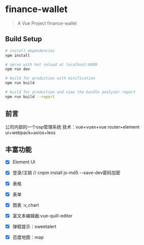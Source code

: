 # finance-wallet

> A Vue Project finance-wallet

## Build Setup

``` bash
# install dependencies
npm install

# serve with hot reload at localhost:8080
npm run dev

# build for production with minification
npm run build

# build for production and view the bundle analyzer report
npm run build --report
```
## 前言 ##
公司内部的一个osp管理系统
技术：vue+vuex+vue router+element ui+webpack+axios+less

## 丰富功能 ##
- [x] Element UI
- [x] 登录/注销  // cnpm install js-md5  --save-dev密码加密
- [x] 表格
- [x] 表单
- [x] 图表 :v_chart
- [x] 富文本编辑器:vue-quill-editor
- [x] 弹框提示：sweetalert
- [x] 百度地图：map

